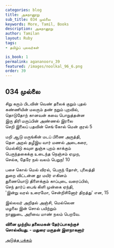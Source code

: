 ```yaml
---
categories: blog
title: அகநானூறு 
sub_title: 034 முல்லை
keywords: More, Tamil, Books
description: அகநானூறு 
author: Tamilan
layout: Ruby
tags:
- தமிழ்ப் புலவர்கள் 

is_book: 1
permalink: agananooru_39
featured: /images/noolkal_96_6.png
order: 39
---
```



## 034 முல்லை

சிறு கரும் பிடவின் வெண் தலைக் குறும் புதல்  
கண்ணியின் மலரும் தண் நறும் புறவில்,  
தொடுதோற் கானவன் கவை பொறுத்தன்ன  
இரு திரி மருப்பின் அண்ணல் இரலை  
செறி இலைப் பதவின் செங் கோல் மென் குரல் 5

மறி ஆடு மருங்கின் மடப் பிணை அருத்தி,  
தௌ அறல் தழீஇய வார் மணல் அடைகரை,  
மெல்கிடு கவுள துஞ்சு புறம் காக்கும்  
பெருந்தகைக்கு உடைந்த நெஞ்சம் ஏமுற,  
செல்க, தேரே நல் வலம் பெறுந! 10

பசை கொல் மெல் விரல், பெருந் தோள், புலைத்தி  
துறை விட்டன்ன தூ மயிர் எகினம்  
துணையொடு திளைக்கும் காப்புடை வரைப்பில்,  
செந் தார்ப் பைங் கிளி முன்கை ஏந்தி,  
'இன்று வரல் உரைமோ, சென்றிசினோர் திறத்து' என, 15

இல்லவர் அறிதல் அஞ்சி, மெல்லென  
மழலை இன் சொல் பயிற்றும்  
நாணுடை அரிவை மாண் நலம் பெறவே.

**வினை முற்றிய தலைமகன் தேர்ப்பாகற்குச்  
சொல்லியது. - மதுரை மருதன் இளநாகனார்**

[அடுத்த பக்கம்](agananooru_40)